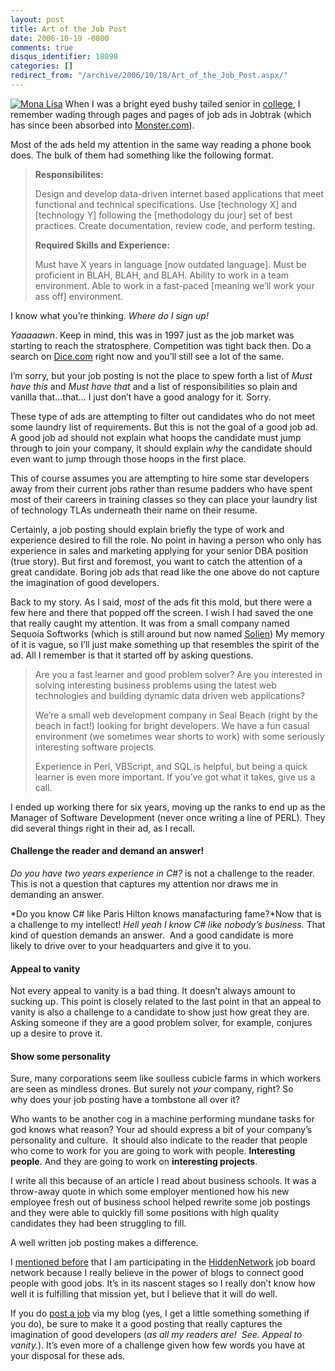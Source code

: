 ```yaml
---
layout: post
title: Art of the Job Post
date: 2006-10-19 -0800
comments: true
disqus_identifier: 18098
categories: []
redirect_from: "/archive/2006/10/18/Art_of_the_Job_Post.aspx/"
---
```


[![Mona
Lisa](http://haacked.com/images/haacked_com/WindowsLiveWriter/ArtoftheJobPost_CBAE/monalisa_thumb%5B1%5D.gif)](http://haacked.com/images/haacked_com/WindowsLiveWriter/ArtoftheJobPost_CBAE/monalisa%5B3%5D.gif)
When I was a bright eyed bushy tailed senior in
[college](http://www.oxy.edu/ "Go Tigers!"), I remember wading through
pages and pages of job ads in Jobtrak (which has since been absorbed
into [Monster.com](http://monster.com/ "Monster Jobs")).

Most of the ads held my attention in the same way reading a phone book
does. The bulk of them had something like the following format.

> **Responsibilites:**
>
> Design and develop data-driven internet based applications that meet
> functional and technical specifications. Use [technology X] and
> [technology Y] following the [methodology du jour] set of best
> practices. Create documentation, review code, and perform testing.
>
> **Required Skills and Experience:**
>
> Must have X years in language [now outdated language]. Must be
> proficient in BLAH, BLAH, and BLAH. Ability to work in a team
> environment. Able to work in a fast-paced [meaning we’ll work your ass
> off] environment.

I know what you’re thinking. *Where do I sign up!*

*Yaaaaawn*. Keep in mind, this was in 1997 just as the job market was
starting to reach the stratosphere. Competition was tight back then. Do
a search on [Dice.com](http://dice.com/ "Dice.com Job Board") right now
and you’ll still see a lot of the same.

I’m sorry, but your job posting is not the place to spew forth a list of
*Must have this* and *Must have that* and a list of responsibilities so
plain and vanilla that...that... I just don’t have a good analogy for
it. Sorry.

These type of ads are attempting to filter out candidates who do not
meet some laundry list of requirements. But this is not the goal of a
good job ad. A good job ad should not explain what hoops the candidate
must jump through to join your company, it should explain *why* the
candidate should even want to jump through those hoops in the first
place.

This of course assumes you are attempting to hire some star developers
away from their current jobs rather than resume padders who have spent
most of their careers in training classes so they can place your laundry
list of technology TLAs underneath their name on their resume.

Certainly, a job posting should explain briefly the type of work and
experience desired to fill the role. No point in having a person who
only has experience in sales and marketing applying for your senior DBA
position (true story). But first and foremost, you want to catch the
attention of a great candidate. Boring job ads that read like the one
above do not capture the imagination of good developers.

Back to my story. As I said, m*ost* of the ads fit this mold, but there
were a few here and there that popped off the screen. I wish I had saved
the one that really caught my attention. It was from a small company
named Sequoia Softworks (which is still around but now named
[Solien](http://www.solien.com/ "Solien")) My memory of it is vague, so
I’ll just make something up that resembles the spirit of the ad. All I
remember is that it started off by asking questions.

> Are you a fast learner and good problem solver? Are you interested in
> solving interesting business problems using the latest web
> technologies and building dynamic data driven web applications?
>
> We’re a small web development company in Seal Beach (right by the
> beach in fact!) looking for bright developers. We have a fun casual
> environment (we sometimes wear shorts to work) with some seriously
> interesting software projects.
>
> Experience in Perl, VBScript, and SQL is helpful, but being a quick
> learner is even more important. If you’ve got what it takes, give us a
> call.

I ended up working there for six years, moving up the ranks to end up as
the Manager of Software Development (never once writing a line of PERL).
They did several things right in their ad, as I recall.

#### Challenge the reader and demand an answer!

*Do you have two years experience in C\#?* is not a challenge to the
reader. This is not a question that captures my attention nor draws me
in demanding an answer.

*Do you know C\# like Paris Hilton knows manafacturing fame?*Now that is
a challenge to my intellect! *Hell yeah I know C\# like nobody’s
business.* That kind of question demands an answer.  And a good
candidate is more likely to drive over to your headquarters and give it
to you.

#### Appeal to vanity

Not every appeal to vanity is a bad thing. It doesn’t always amount to
sucking up. This point is closely related to the last point in that an
appeal to vanity is also a challenge to a candidate to show just how
great they are. Asking someone if they are a good problem solver, for
example, conjures up a desire to prove it.

#### Show some personality

Sure, many corporations seem like soulless cubicle farms in which
workers are seen as mindless drones. But surely not *your* company,
right? So why does your job posting have a tombstone all over it?

Who wants to be another cog in a machine performing mundane tasks for
god knows what reason? Your ad should express a bit of your company’s
personality and culture.  It should also indicate to the reader that
people who come to work for you are going to work with people.
**Interesting people**. And they are going to work on **interesting
projects**.

I write all this because of an article I read about business schools. It
was a throw-away quote in which some employer mentioned how his new
employee fresh out of business school helped rewrite some job postings
and they were able to quickly fill some positions with high quality
candidates they had been struggling to fill.

A well written job posting makes a difference.

I [mentioned
before](http://haacked.com/archive/2006/10/04/Better_Recruiting_Through_Blogistry.aspx "Better Recruiting through Blogistry")
that I am participating in the
[HiddenNetwork](http://hiddennetwork.com/ "Hidden Network Job Boards")
job board network because I really believe in the power of blogs to
connect good people with good jobs. It’s in its nascent stages so I
really don’t know how well it is fulfilling that mission yet, but I
believe that it will do well.

If you do [post a
job](http://adserver.hiddennetwork.com/1002/post.aspx "Post a Job") via
my blog (yes, I get a little something something if you do), be sure to
make it a good posting that really captures the imagination of good
developers (*as all my readers are!  See. Appeal to vanity.*). It’s even
more of a challenge given how few words you have at your disposal for
these ads.

